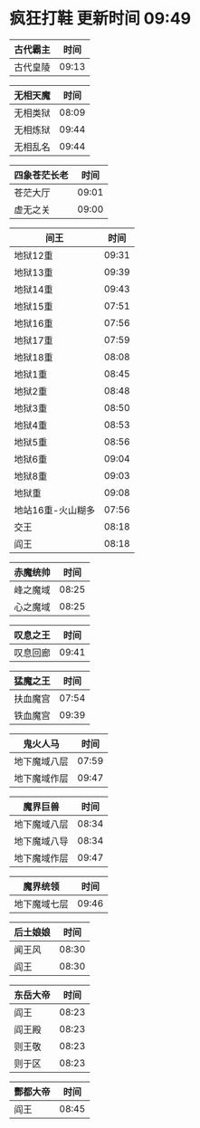 # 疯狂打鞋 更新时间 09:49

| 古代霸主   | 时间    |
|--------|-------|
| 古代皇陵 | 09:13 |

| 无相天魔   | 时间    |
|--------|-------|
| 无相类狱 | 08:09 |
| 无相炼狱 | 09:44 |
| 无相乱名 | 09:44 |

| 四象苍茫长老   | 时间    |
|--------|-------|
| 苍茫大厅 | 09:01 |
| 虚无之关 | 09:00 |

| 间王   | 时间    |
|--------|-------|
| 地狱12重 | 09:31 |
| 地狱13重 | 09:39 |
| 地狱14重 | 09:43 |
| 地狱15重 | 07:51 |
| 地狱16重 | 07:56 |
| 地狱17重 | 07:59 |
| 地狱18重 | 08:08 |
| 地狱1重 | 08:45 |
| 地狱2重 | 08:48 |
| 地狱3重 | 08:50 |
| 地狱4重 | 08:53 |
| 地狱5重 | 08:56 |
| 地狱6重 | 09:04 |
| 地狱8重 | 09:03 |
| 地狱重 | 09:08 |
| 地站16重-火山糊多 | 07:56 |
| 交王 | 08:18 |
| 阎王 | 08:18 |

| 赤魔统帅   | 时间    |
|--------|-------|
| 峰之魔域 | 08:25 |
| 心之魔域 | 08:25 |

| 叹息之王   | 时间    |
|--------|-------|
| 叹息回廊 | 09:41 |

| 猛魔之王   | 时间    |
|--------|-------|
| 扶血魔宫 | 07:54 |
| 铁血魔宫 | 09:39 |

| 鬼火人马   | 时间    |
|--------|-------|
| 地下魔域八层 | 07:59 |
| 地下魔域作层 | 09:47 |

| 魔界巨兽   | 时间    |
|--------|-------|
| 地下魔域八层 | 08:34 |
| 地下魔域八导 | 08:34 |
| 地下魔域作层 | 09:47 |

| 魔界统领   | 时间    |
|--------|-------|
| 地下魔域七层 | 09:46 |

| 后土娘娘   | 时间    |
|--------|-------|
| 闻王风 | 08:30 |
| 阎王 | 08:30 |

| 东岳大帝   | 时间    |
|--------|-------|
| 阎王 | 08:23 |
| 阎王殿 | 08:23 |
| 则王敬 | 08:23 |
| 则于区 | 08:23 |

| 酆都大帝   | 时间    |
|--------|-------|
| 阎王 | 08:45 |